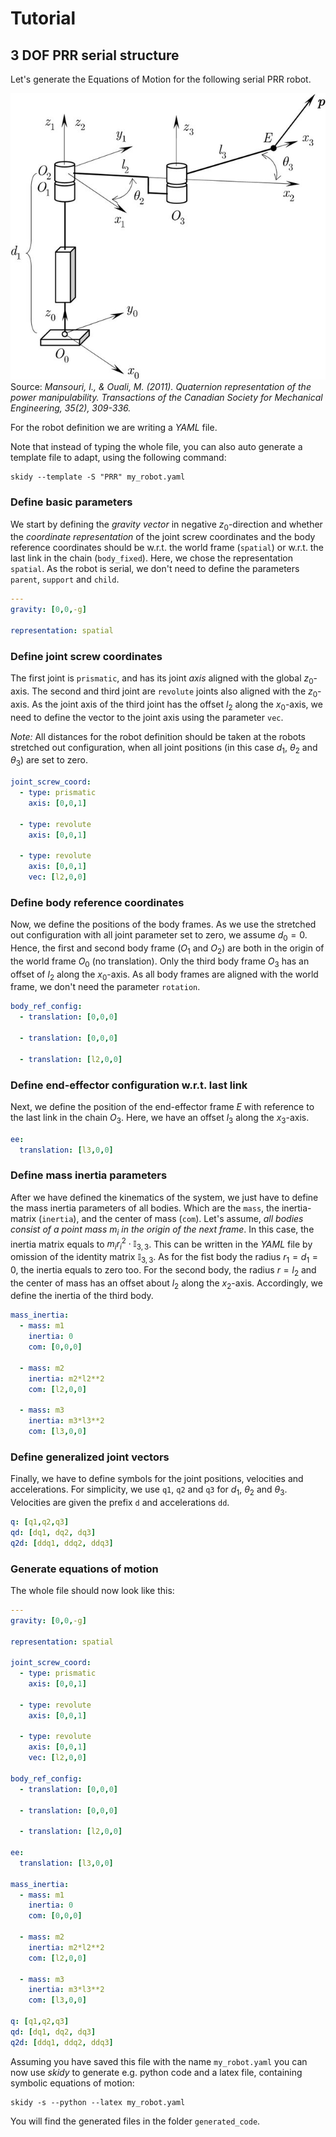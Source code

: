 # Tutorial

## 3 DOF PRR serial structure

Let's generate the Equations of Motion for the following serial PRR robot.

![3 DOF PRR serial structure](figures/Three-DOF-PRR-serial-structure_W640.jpg)
Source: *Mansouri, I., & Ouali, M. (2011). Quaternion representation of the power manipulability. Transactions of the Canadian Society for Mechanical Engineering, 35(2), 309-336.*

For the robot definition we are writing a *YAML* file.

Note that instead of typing the whole file, you can also auto generate a template file to adapt, using the following command:

```shell
skidy --template -S "PRR" my_robot.yaml
```

### Define basic parameters

We start by defining the *gravity vector* in negative $z_0$-direction and whether the *coordinate representation* of the joint screw coordinates and the body reference coordinates should be w.r.t. the world frame (`spatial`) or w.r.t. the last link in the chain (`body_fixed`). Here, we chose the representation `spatial`.
As the robot is serial, we don't need to define the parameters `parent`, `support` and `child`.

```yaml
---
gravity: [0,0,-g]

representation: spatial
```

### Define joint screw coordinates

The first joint is `prismatic`, and has its joint *axis* aligned with the global $z_0$-axis. The second and third joint are `revolute` joints also aligned with the $z_0$-axis. As the joint axis of the third joint has the offset $l_2$ along the $x_0$-axis, we need to define the vector to the joint axis using the parameter `vec`.

*Note:* All distances for the robot definition should be taken at the robots stretched out configuration, when all joint positions (in this case $d_1$, $\theta_2$ and $\theta_3$) are set to zero.

```yaml
joint_screw_coord:
  - type: prismatic
    axis: [0,0,1]

  - type: revolute
    axis: [0,0,1]

  - type: revolute
    axis: [0,0,1]
    vec: [l2,0,0]
```

### Define body reference coordinates

Now, we define the positions of the body frames. As we use the stretched out configuration with all joint parameter set to zero, we assume $d_0 = 0$. Hence, the first and second body frame ($O_1$ and $O_2$) are both in the origin of the world frame $O_0$ (no translation). Only the third body frame $O_3$ has an offset of $l_2$ along the $x_0$-axis.
As all body frames are aligned with the world frame, we don't need the parameter `rotation`.

```yaml
body_ref_config:
  - translation: [0,0,0]

  - translation: [0,0,0]

  - translation: [l2,0,0]
```

### Define end-effector configuration w.r.t. last link

Next, we define the position of the end-effector frame $E$ with reference to the last link in the chain $O_3$. Here, we have an offset $l_3$ along the $x_3$-axis.

```yaml
ee:
  translation: [l3,0,0]
```

### Define mass inertia parameters

After we have defined the kinematics of the system, we just have to define the mass inertia parameters of all bodies. Which are the `mass`, the inertia-matrix (`inertia`), and the center of mass (`com`). Let's assume, *all bodies consist of a point mass $m_i$ in the origin of the next frame*.
In this case, the inertia matrix equals to $m_i r_i^2 \cdot \mathbb{I}_{3,3}$. This can be written in the *YAML* file by omission of the identity matrix $\mathbb{I}_{3,3}$. As for the fist body the radius $r_1 = d_1 = 0$, the inertia equals to zero too. For the second body, the radius $r = l_2$ and the center of mass has an offset about $l_2$ along the $x_2$-axis. Accordingly, we define the inertia of the third body.

```yaml
mass_inertia:
  - mass: m1
    inertia: 0
    com: [0,0,0]

  - mass: m2
    inertia: m2*l2**2
    com: [l2,0,0]

  - mass: m3
    inertia: m3*l3**2
    com: [l3,0,0]
```

### Define generalized joint vectors

Finally, we have to define symbols for the joint positions, velocities and accelerations. For simplicity, we use `q1`, `q2` and `q3` for $d_1$, $\theta_2$ and $\theta_3$. Velocities are given the prefix `d` and accelerations `dd`.

```yaml
q: [q1,q2,q3]
qd: [dq1, dq2, dq3]
q2d: [ddq1, ddq2, ddq3]
```


### Generate equations of motion

The whole file should now look like this:

```yaml
---
gravity: [0,0,-g]

representation: spatial

joint_screw_coord:
  - type: prismatic
    axis: [0,0,1]

  - type: revolute
    axis: [0,0,1]

  - type: revolute
    axis: [0,0,1]
    vec: [l2,0,0]

body_ref_config:
  - translation: [0,0,0]

  - translation: [0,0,0]

  - translation: [l2,0,0]

ee:
  translation: [l3,0,0]

mass_inertia:
  - mass: m1
    inertia: 0
    com: [0,0,0]

  - mass: m2
    inertia: m2*l2**2
    com: [l2,0,0]

  - mass: m3
    inertia: m3*l3**2
    com: [l3,0,0]

q: [q1,q2,q3]
qd: [dq1, dq2, dq3]
q2d: [ddq1, ddq2, ddq3]
```

Assuming you have saved this file with the name `my_robot.yaml` you can now use *skidy* to generate e.g. python code and a latex file, containing symbolic equations of motion:

```shell
skidy -s --python --latex my_robot.yaml
```

You will find the generated files in the folder `generated_code`.
